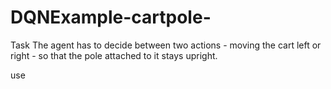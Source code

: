 # DQNExample-cartpole-

Task
The agent has to decide between two actions - moving the cart left or right - so that the pole attached to it stays upright.


use 
